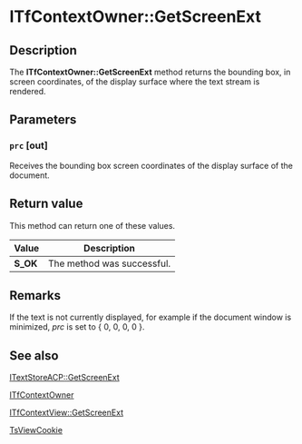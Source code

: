 # ITfContextOwner::GetScreenExt

## Description

The **ITfContextOwner::GetScreenExt** method returns the bounding box, in screen coordinates, of the display surface where the text stream is rendered.

## Parameters

### `prc` [out]

Receives the bounding box screen coordinates of the display surface of the document.

## Return value

This method can return one of these values.

| Value | Description |
| --- | --- |
| **S_OK** | The method was successful. |

## Remarks

If the text is not currently displayed, for example if the document window is minimized, *prc* is set to { 0, 0, 0, 0 }.

## See also

[ITextStoreACP::GetScreenExt](https://learn.microsoft.com/windows/desktop/api/textstor/nf-textstor-itextstoreacp-getscreenext)

[ITfContextOwner](https://learn.microsoft.com/windows/desktop/api/msctf/nn-msctf-itfcontextowner)

[ITfContextView::GetScreenExt](https://learn.microsoft.com/windows/desktop/api/msctf/nf-msctf-itfcontextview-getscreenext)

[TsViewCookie](https://learn.microsoft.com/windows/desktop/TSF/tsviewcookie)